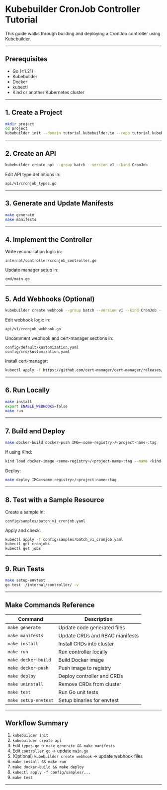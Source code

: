 # Kubebuilder CronJob Controller Tutorial

This guide walks through building and deploying a CronJob controller using Kubebuilder.

---

## Prerequisites

* Go (≥1.21)
* Kubebuilder
* Docker
* kubectl
* Kind or another Kubernetes cluster

---

## 1. Create a Project

```bash
mkdir project
cd project
kubebuilder init --domain tutorial.kubebuilder.io --repo tutorial.kubebuilder.io/project
```

---

## 2. Create an API

```bash
kubebuilder create api --group batch --version v1 --kind CronJob
```

Edit API type definitions in:

```
api/v1/cronjob_types.go
```

---

## 3. Generate and Update Manifests

```bash
make generate
make manifests
```

---

## 4. Implement the Controller

Write reconciliation logic in:

```
internal/controller/cronjob_controller.go
```

Update manager setup in:

```
cmd/main.go
```

---

## 5. Add Webhooks (Optional)

```bash
kubebuilder create webhook --group batch --version v1 --kind CronJob --defaulting --programmatic-validation
```

Edit webhook logic in:

```
api/v1/cronjob_webhook.go
```

Uncomment webhook and cert-manager sections in:

```
config/default/kustomization.yaml
config/crd/kustomization.yaml
```

Install cert-manager:

```bash
kubectl apply -f https://github.com/cert-manager/cert-manager/releases/download/v1.18.2/cert-manager.yaml
```

---

## 6. Run Locally

```bash
make install
export ENABLE_WEBHOOKS=false
make run
```

---

## 7. Build and Deploy

```bash
make docker-build docker-push IMG=<some-registry>/<project-name>:tag
```

If using Kind:

```bash
kind load docker-image <some-registry>/<project-name>:tag --name <kind-cluster>
```

Deploy:

```bash
make deploy IMG=<some-registry>/<project-name>:tag
```

---

## 8. Test with a Sample Resource

Create a sample in:

```
config/samples/batch_v1_cronjob.yaml
```

Apply and check:

```bash
kubectl apply -f config/samples/batch_v1_cronjob.yaml
kubectl get cronjobs
kubectl get jobs
```

---

## 9. Run Tests

```bash
make setup-envtest
go test ./internal/controller/ -v
```

---

## Make Commands Reference

| Command              | Description                    |
| -------------------- | ------------------------------ |
| `make generate`      | Update code generated files    |
| `make manifests`     | Update CRDs and RBAC manifests |
| `make install`       | Install CRDs into cluster      |
| `make run`           | Run controller locally         |
| `make docker-build`  | Build Docker image             |
| `make docker-push`   | Push image to registry         |
| `make deploy`        | Deploy controller and CRDs     |
| `make uninstall`     | Remove CRDs from cluster       |
| `make test`          | Run Go unit tests              |
| `make setup-envtest` | Setup binaries for envtest     |

---

## Workflow Summary

1. `kubebuilder init`
2. `kubebuilder create api`
3. Edit `types.go` → `make generate && make manifests`
4. Edit `controller.go` → update `main.go`
5. (Optional) `kubebuilder create webhook` → update webhook files
6. `make install && make run`
7. `make docker-build && make deploy`
8. `kubectl apply -f config/samples/...`
9. `make test`

---


